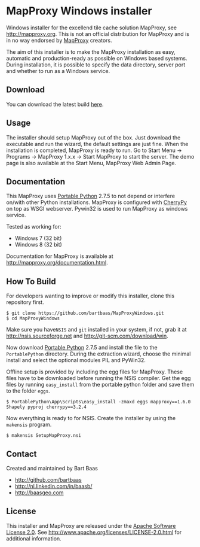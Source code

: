 # MapProxy Windows installer

Windows installer for the excellend tile cache solution MapProxy, see http://mapproxy.org. This is not an official distribution for MapProxy and is in no way endorsed by [MapProxy](http://mapproxy.org) creators.

The aim of this installer is to make the MapProxy installation as easy, automatic and production-ready as possible on Windows based systems. During installation, it is possible to specify the data directory, server port and whether to run as a Windows service.

## Download

You can download the latest build [here](https://github.com/bartbaas/MapProxyWindows/releases/download/1.6.0/MapProxy-1.6.0.exe).

## Usage

The installer should setup MapProxy out of the box. Just download the executable and run the wizard, the default settings are just fine. When the installation is completed, MapProxy is ready to run. Go to Start Menu -> Programs -> MapProxy 1.x.x -> Start MapProxy to start the server. 
The demo page is also available at the Start Menu, MapProxy Web Admin Page.

## Documentation

This MapProxy uses [Portable Python](http://portablepython.com/wiki/Download/) 2.7.5 to not depend or interfere on/with other Python installations. MapProxy is configured with [CherryPy](http://www.cherrypy.org/) on top as WSGI webserver. Pywin32 is used to run MapProxy as windows service.

Tested as working for:
- Windows 7 (32 bit)
- Windows 8 (32 bit)

Documentation for MapProxy is available at http://mapproxy.org/documentation.html.

## How To Build

For developers wanting to improve or modify this installer, clone this repository first.

    $ git clone https://github.com/bartbaas/MapProxyWindows.git
    $ cd MapProxyWindows

Make sure you have`NSIS` and `git` installed in your system, if not, grab it at http://nsis.sourceforge.net and http://git-scm.com/download/win.

Now download [Portable Python](http://portablepython.com/wiki/Download/) 2.7.5 and install the file to the `PortablePython` directory. During the extraction wizard, choose the minimal install and select the optional modules PIL and PyWin32.

Offline setup is provided by including the egg files for MapProxy. These files have to be downloaded before running the NSIS compiler. Get the egg files by running `easy_install` from the portable python folder and save them to the folder `eggs`.

    $ PortablePython\App\Scripts\easy_install -zmaxd eggs mapproxy==1.6.0 Shapely pyproj cherrypy==3.2.4

Now everything is ready to for NSIS. Create the installer by using the `makensis` program.

    $ makensis SetupMapProxy.nsi

## Contact

Created and maintained by Bart Baas

- http://github.com/bartbaas
- http://nl.linkedin.com/in/baasb/
- http://baasgeo.com

## License

This installer and MapProxy are released under the [Apache Software License 2.0](http://www.apache.org/licenses/LICENSE-2.0.html). See http://www.apache.org/licenses/LICENSE-2.0.html for additional information.
